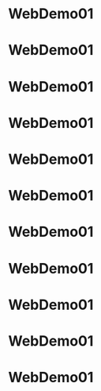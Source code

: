 # WebDemo01
# WebDemo01
# WebDemo01
# WebDemo01
# WebDemo01
# WebDemo01
# WebDemo01
# WebDemo01
# WebDemo01
# WebDemo01
# WebDemo01
